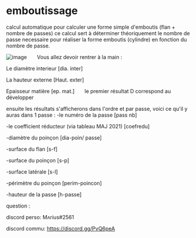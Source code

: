 # emboutissage
calcul automatique pour calculer une forme simple d'emboutis (flan + nombre de passes)
ce calcul sert à déterminer théoriquement le nombre de passe necessaire pour réaliser la forme emboutis (cylindre) en fonction du nombre de passe.



![image](https://user-images.githubusercontent.com/84912528/119827012-f403f900-bef8-11eb-9c44-f5681d72490e.png)
‏‏‎ ‎
‏‏‎ ‎
‏‏‎ ‎
Vous allez devoir rentrer à la main :

Le diamètre interieur [dia. inter] 

La hauteur externe [Haut. exter] 

Epaisseur matière [ep. mat.]
‏‏‎ ‎
‏‏‎ ‎
‏‏‎ ‎
le premier résultat D correspond au développer

ensuite les résultats s'afficherons dans l'ordre et par passe, voici ce qu'il y auras dans 1 passe :
  -le numéro de la passe [pass nb]
  
  -le coefficient réducteur (via tableau MAJ 2021)  [coefredu]
  
  -diamètre du poinçon  [dia-poin/ passe]
  
  -surface du flan  [s-f]
  
  -surface du poinçon [s-p]
  
  -surface latérale [s-l]
  
  -périmètre du poinçon [perim-poincon]
  
  -hauteur de la passe [h-passe]
  
  
  
  

question :

discord perso: Mʌrius#2561

discord commu: https://discord.gg/PvQ6peA

